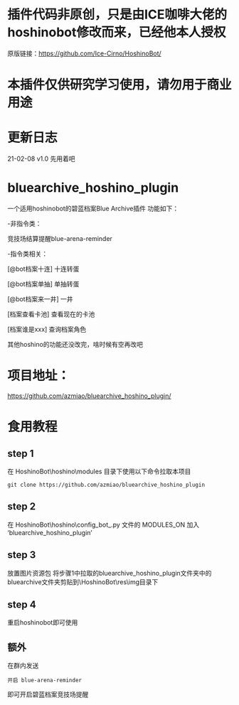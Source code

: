 
# 插件代码非原创，只是由ICE咖啡大佬的hoshinobot修改而来，已经他本人授权
原版链接：https://github.com/Ice-Cirno/HoshinoBot/

# 本插件仅供研究学习使用，请勿用于商业用途

# 更新日志

21-02-08    v1.0    先用着吧

# bluearchive_hoshino_plugin
一个适用hoshinobot的碧蓝档案Blue Archive插件
功能如下：

-非指令类：

  竞技场结算提醒blue-arena-reminder

-指令类相关：

  [@bot档案十连] 十连转蛋

  [@bot档案单抽] 单抽转蛋

  [@bot档案来一井] 一井

  [档案查看卡池] 查看现在的卡池

  [档案谁是xxx] 查询档案角色

其他hoshino的功能还没改完，啥时候有空再改吧

# 项目地址：
https://github.com/azmiao/bluearchive_hoshino_plugin/

# 食用教程

## step 1
在 HoshinoBot\hoshino\modules 目录下使用以下命令拉取本项目
```
git clone https://github.com/azmiao/bluearchive_hoshino_plugin
```
## step 2
在 HoshinoBot\hoshino\config_bot_.py 文件的 MODULES_ON 加入 ‘bluearchive_hoshino_plugin’

## step 3
放置图片资源包
将步骤1中拉取的bluearchive_hoshino_plugin文件夹中的bluearchive文件夹剪贴到\HoshinoBot\res\img目录下

## step 4
重启hoshinobot即可使用

## 额外
在群内发送
```
开启 blue-arena-reminder
```
即可开启碧蓝档案竞技场提醒
